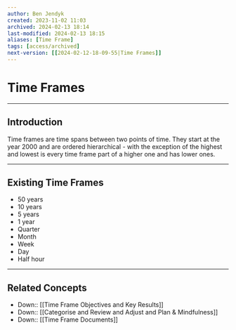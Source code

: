 ```yaml
---
author: Ben Jendyk
created: 2023-11-02 11:03
archived: 2024-02-13 18:14
last-modified: 2024-02-13 18:15
aliases: [Time Frame]
tags: [access/archived]
next-version: [[2024-02-12-18-09-55|Time Frames]]
---
```


# Time Frames

--- 

## Introduction

Time frames are time spans between two points of time. They start at the year 2000 and are ordered hierarchical - with the exception of the highest and lowest is every time frame part of a higher one and has lower ones.

--- 

## Existing Time Frames

- 50 years
- 10 years
- 5 years
- 1 year
- Quarter
- Month
- Week
- Day
- Half hour

---

## Related Concepts

- Down:: [[Time Frame Objectives and Key Results]]
- Down:: [[Categorise and Review and Adjust and Plan & Mindfulness]]
- Down:: [[Time Frame Documents]]
